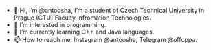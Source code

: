 - 👋 Hi, I’m @antoosha, I’m a student of Czech Technical University in Prague (CTU) Faculty Infromation Technologies.  
- 👀 I’m interested in programming.
- 🌱 I’m currently learning C++ and Java languages.
- 📫 How to reach me: Instagram @antoosha, Telegram @offoppa.

<!---
antoosha/antoosha is a ✨ special ✨ repository because its `README.md` (this file) appears on your GitHub profile.
You can click the Preview link to take a look at your changes.
--->
